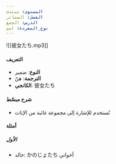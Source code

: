 ```yaml
---
المستوى: مبتدئ
الفصل: الضمائر
الدرس: الجمع
نوع_المفردة: اسم
---
```


![[彼女たち.mp3]]

#### التعريف

- **النوع**: ضمير
- **الترجمة**: هنّ
- **الكانجي**: 彼女たち

#### شرح مبسّط

- تُستخدم للإشارة إلى مجموعة غائبة من الإناث

#### أمثلة

##### الأول

- خالد: かのじょたち أخواتي
